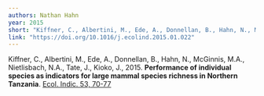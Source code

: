 ```yaml
---
authors: Nathan Hahn
year: 2015
short: "Kiffner, C., Albertini, M., Ede, A., Donnellan, B., Hahn, N., McGinnis, M.A., Nietlisbach, N.A., Tate, J., Kioko, J., 2015. Performance of individual species as indicators for large mammal species richness in Northern Tanzania. Ecol. Indic. 53, 70-77"
link: "https://doi.org/10.1016/j.ecolind.2015.01.022"
---
```


Kiffner, C., Albertini, M., Ede, A., Donnellan, B., Hahn, N., McGinnis, M.A., Nietlisbach, N.A., Tate, J., Kioko, J., 2015. **Performance of individual species as indicators for large mammal species richness in Northern Tanzania**. [Ecol. Indic. 53, 70-77](https://doi.org/10.1016/j.ecolind.2015.01.022)
